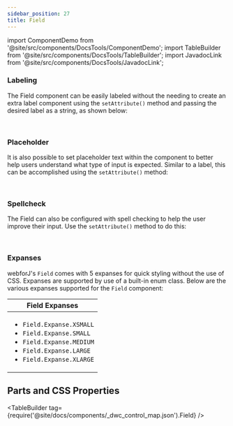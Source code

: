 ```yaml
---
sidebar_position: 27
title: Field
---
```


import ComponentDemo from '@site/src/components/DocsTools/ComponentDemo';
import TableBuilder from '@site/src/components/DocsTools/TableBuilder';
import JavadocLink from '@site/src/components/DocsTools/JavadocLink';

<JavadocLink type="engine" location="org/dwcj/component/field/Field"/>

### Labeling

The Field component can be easily labeled without the needing to create an extra label component using the `setAttribute()` method and passing the desired label as a string, as shown below: <br/>

<ComponentDemo 
path='https://demo.webforj.com/webapp/controlsamples?class=componentdemos.textboxdemos.TextBoxLabel' 
javaE='https://raw.githubusercontent.com/webforj/ControlSamples/main/src/main/java/componentdemos/textboxdemos/TextBoxLabel.java'
javaC='https://raw.githubusercontent.com/webforj/ControlSamples/main/src/main/code_snippets/textbox/Label.txt'
cssURL='https://raw.githubusercontent.com/webforj/ControlSamples/main/src/main/resources/css/textboxstyles/text_box_styles.css' 
javaHighlight='{16}'
height = '125px'
/>

<br/>

### Placeholder

It is also possible to set placeholder text within the component to better help users understand what type of input is expected. Similar to a label, this can be accomplished using the `setAttribute()` method: <br/>

<ComponentDemo 
path='https://demo.webforj.com/webapp/controlsamples?class=componentdemos.textboxdemos.TextBoxPlaceholder' 
javaE='https://raw.githubusercontent.com/webforj/ControlSamples/main/src/main/java/componentdemos/textboxdemos/TextBoxPlaceholder.java'
javaC='https://raw.githubusercontent.com/webforj/ControlSamples/main/src/main/code_snippets/textbox/Placeholder.txt'
cssURL='https://raw.githubusercontent.com/webforj/ControlSamples/main/src/main/resources/css/textboxstyles/text_box_styles.css' 
javaHighlight='{16}'
height = '125px'
/>

<br/>

### Spellcheck

The Field can also be configured with spell checking to help the user improve their input. Use the `setAttribute()` method to do this:

<ComponentDemo 
path='https://demo.webforj.com/webapp/controlsamples?class=componentdemos.textboxdemos.TextBoxSpellcheck' 
javaE='https://raw.githubusercontent.com/webforj/ControlSamples/main/src/main/java/componentdemos/textboxdemos/TextBoxSpellcheck.java'
javaC='https://raw.githubusercontent.com/webforj/ControlSamples/main/src/main/code_snippets/textbox/Spellcheck.txt'
cssURL='https://raw.githubusercontent.com/webforj/ControlSamples/main/src/main/resources/css/textboxstyles/text_box_styles.css' 
javaHighlight='{16}'
height = '125px'
/>

<br/>

### Expanses

webforJ's `Field` comes with 5 expanses for quick styling without the use of CSS. Expanses are supported by use of a built-in enum class.
Below are the various expanses supported for the `Field` component: <br/>

<ComponentDemo 
path='https://demo.webforj.com/webapp/controlsamples?class=componentdemos.textboxdemos.TextBoxExpanses' 
javaE='https://raw.githubusercontent.com/webforj/ControlSamples/main/src/main/java/componentdemos/textboxdemos/TextBoxExpanses.java'
javaC='https://raw.githubusercontent.com/webforj/ControlSamples/main/src/main/code_snippets/textbox/Expanses.txt'
cssURL='https://raw.githubusercontent.com/webforj/ControlSamples/main/src/main/resources/css/textboxstyles/text_box_styles.css' 
javaHighlight='{16,19,22,25,28}'
height = '160px'
/>

|Field Expanses|
|-|
|<ul><li>```Field.Expanse.XSMALL```</li><li>```Field.Expanse.SMALL```</li><li>```Field.Expanse.MEDIUM```</li><li>```Field.Expanse.LARGE```</li><li>```Field.Expanse.XLARGE```</li></ul>|

## Parts and CSS Properties

<TableBuilder tag={require('@site/docs/components/_dwc_control_map.json').Field} />